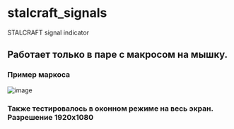 # stalcraft_signals
STALCRAFT signal indicator


## Работает только в паре с макросом на мышку.
### Пример маркоса

![image](https://github.com/TeoDar/stalcraft_signals/assets/40923004/42d94f73-55cd-4a31-9ed1-7375f915d39a)

### Также тестировалось в оконном режиме на весь экран. Разрешение 1920х1080
